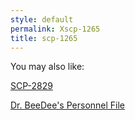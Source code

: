 ```yaml
---
style: default
permalink: Xscp-1265
title: scp-1265
---
```

You may also like:

[SCP-2829](http://scp-wiki.net/scp-2829)

[Dr. BeeDee's Personnel File](http://scp-wiki.net/dr-beedee-s-personnel-file)
